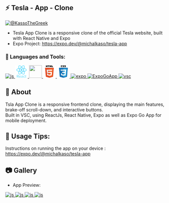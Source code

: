 ## :zap: Tesla - App - Clone
<p align="left"><a href="https://expo.dev/@michalkaso/tesla-app" target="blank"><img align="center" src="https://upload.wikimedia.org/wikipedia/commons/thumb/b/bb/Tesla_T_symbol.svg/1200px-Tesla_T_symbol.svg.png" alt="@KassoTheGreek" height="90" width="90" /></a> </p> 



- Tesla App Clone is a responsive clone of the official Tesla website, built with React Native and Expo
- Expo Project: https://expo.dev/@michalkaso/tesla-app

###  :hammer: Languages and Tools:  
<a href="https://www.javascript.com/" target="_blank" rel="noreferrer"> <img src="https://img.icons8.com/color/48/undefined/javascript--v1.png" alt="js" width="40" height="40"/> </a> <a href="https://reactjs.org/" target="_blank" rel="noreferrer"> <img src="https://raw.githubusercontent.com/devicons/devicon/master/icons/react/react-original-wordmark.svg" alt="react" width="40" height="40"/> </a> <a href="https://reactnative.dev/" target="_blank" rel="noreferrer"> <img src="https://cdn.worldvectorlogo.com/logos/react-native-1.svg" width="40" height="40"/> </a> <a href="https://www.w3.org/html/" target="_blank" rel="noreferrer"> <img src="https://raw.githubusercontent.com/devicons/devicon/master/icons/html5/html5-original-wordmark.svg" alt="html5" width="40" height="40"/> </a> <a href="https://www.w3schools.com/css/" target="_blank" rel="noreferrer"> <img src="https://raw.githubusercontent.com/devicons/devicon/master/icons/css3/css3-original-wordmark.svg" alt="css3" width="40" height="40"/> </a>
<a href="https://expo.dev/" target="_blank" rel="noreferrer"> <img src="https://cdn.worldvectorlogo.com/logos/expo-1.svg" alt="expo" width="40" height="40"/> </a> <a href="https://expo.dev/client" target="_blank" rel="noreferrer"> <img src="https://play-lh.googleusercontent.com/algsmuhitlyCU_Yy3IU7-7KYIhCBwx5UJG4Bln-hygBjjlUVCiGo1y8W5JNqYm9WW3s" alt="ExpoGoApp" width="40" height="40"/> </a> <a href="https://code.visualstudio.com/" target="_blank" rel="noreferrer"> <img src="https://img.icons8.com/color/48/undefined/visual-studio-code-2019.png" alt="vsc" width="40" height="40"/> </a> 




##  :beginner: About
Tsla App Clone is a responsive frontend clone, displaying the main features, brake-off scroll-down, and interactive buttons.   
Built in VSC, using ReactJs, React Native, Expo as well as Expo Go App for mobile deployment. 


##  :wrench: Usage Tips:
Instructions on running the app on your device :
https://expo.dev/@michalkaso/tesla-app


##  :camera: Gallery
- App Preview:

<a href="" target="_blank" rel="noreferrer"> <img src="https://i.postimg.cc/Rh8sXgBQ/photo-2022-10-15-14-52-16.jpg" alt="js" width="200" height="400"/> </a>
<a href="" target="_blank" rel="noreferrer"> <img src="https://i.postimg.cc/d31Q8VsZ/photo-2022-10-15-14-52-20.jpg" alt="js" width="200" height="400"/> </a>
<a href="" target="_blank" rel="noreferrer"> <img src="https://i.postimg.cc/Y0sr8B0n/photo-2022-10-15-14-52-21.jpg" alt="js" width="200" height="400"/> </a>
<a href="" target="_blank" rel="noreferrer"> <img src="https://i.postimg.cc/BZYnJHpT/photo-2022-10-15-14-52-23.jpg" alt="js" width="200" height="400"/> </a>



</div>


